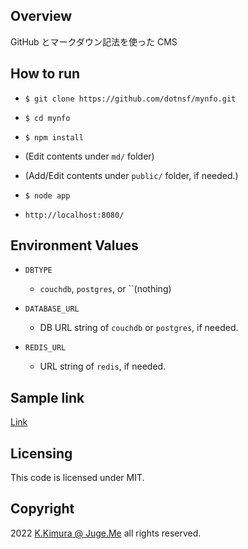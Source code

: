 ## Overview

GitHub とマークダウン記法を使った CMS


## How to run

- `$ git clone https://github.com/dotnsf/mynfo.git`

- `$ cd mynfo`

- `$ npm install`

- (Edit contents under `md/` folder)

- (Add/Edit contents under `public/` folder, if needed.)

- `$ node app`

- `http://localhost:8080/`


## Environment Values

- `DBTYPE`

  - `couchdb`, `postgres`, or ``(nothing)

- `DATABASE_URL`

  - DB URL string of `couchdb` or `postgres`, if needed.

- `REDIS_URL`

  - URL string of `redis`, if needed.


## Sample link

[Link](/sample)


## Licensing

This code is licensed under MIT.


## Copyright

2022  [K.Kimura @ Juge.Me](https://github.com/dotnsf) all rights reserved.
